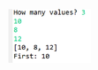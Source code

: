 <img src="https://github.com/hiranfbcj/generics1-reuso-type-safety-performance/blob/main/readme.png" width=150>
